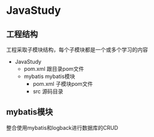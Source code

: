 # JavaStudy

## 工程结构

工程采取子模块结构，每个子模块都是一个或多个学习的内容

- JavaStudy
    - pom.xml  跟目录pom文件
    - mybatis  mybatis模块
        - pom.xml 子模块pom文件
        - src  源码目录

## mybatis模块

整合使用mybatis和logback进行数据库的CRUD